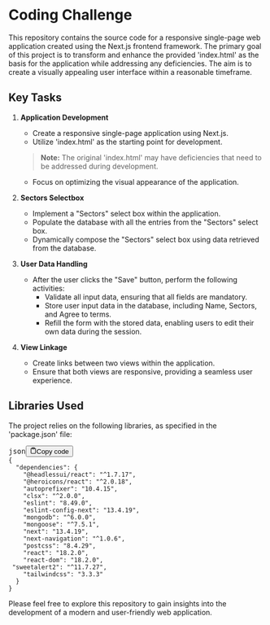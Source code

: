 # Coding Challenge

This repository contains the source code for a responsive single-page web application created using the Next.js frontend framework. The primary goal of this project is to transform and enhance the provided 'index.html' as the basis for the application while addressing any deficiencies. The aim is to create a visually appealing user interface within a reasonable timeframe.

## Key Tasks

1. **Application Development**

   * Create a responsive single-page application using Next.js.
   * Utilize 'index.html' as the starting point for development.

   > **Note:** The original 'index.html' may have deficiencies that need to be addressed during development.
   >

   * Focus on optimizing the visual appearance of the application.
2. **Sectors Selectbox**

   * Implement a "Sectors" select box within the application.
   * Populate the database with all the entries from the "Sectors" select box.
   * Dynamically compose the "Sectors" select box using data retrieved from the database.
3. **User Data Handling**

   * After the user clicks the "Save" button, perform the following activities:
     * Validate all input data, ensuring that all fields are mandatory.
     * Store user input data in the database, including Name, Sectors, and Agree to terms.
     * Refill the form with the stored data, enabling users to edit their own data during the session.
4. **View Linkage**

   * Create links between two views within the application.
   * Ensure that both views are responsive, providing a seamless user experience.

## Libraries Used

The project relies on the following libraries, as specified in the 'package.json' file:

<pre><div class="bg-black rounded-md mb-4"><div class="flex items-center relative text-gray-200 bg-gray-800 px-4 py-2 text-xs font-sans justify-between rounded-t-md"><span>json</span><button class="flex ml-auto gap-2"><svg stroke="currentColor" fill="none" stroke-width="2" viewBox="0 0 24 24" stroke-linecap="round" stroke-linejoin="round" class="icon-sm" height="1em" width="1em" xmlns="http://www.w3.org/2000/svg"><path d="M16 4h2a2 2 0 0 1 2 2v14a2 2 0 0 1-2 2H6a2 2 0 0 1-2-2V6a2 2 0 0 1 2-2h2"></path><rect x="8" y="2" width="8" height="4" rx="1" ry="1"></rect></svg>Copy code</button></div><div class="p-4 overflow-y-auto"><code class="!whitespace-pre hljs language-json">{
  "dependencies": {
    "@headlessui/react": "^1.7.17",
    "@heroicons/react": "^2.0.18",
    "autoprefixer": "10.4.15",
    "clsx": "^2.0.0",
    "eslint": "8.49.0",
    "eslint-config-next": "13.4.19",
    "mongodb": "^6.0.0",
    "mongoose": "^7.5.1",
    "next": "13.4.19",
    "next-navigation": "^1.0.6",
    "postcss": "8.4.29",
    "react": "18.2.0",
    "react-dom": "18.2.0",
 "sweetalert2": "^11.7.27",
    "tailwindcss": "3.3.3"
  }
}
</code></div></div></pre>

Please feel free to explore this repository to gain insights into the development of a modern and user-friendly web application.
